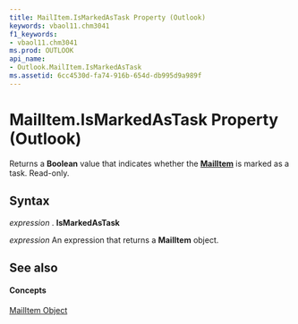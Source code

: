 ```yaml
---
title: MailItem.IsMarkedAsTask Property (Outlook)
keywords: vbaol11.chm3041
f1_keywords:
- vbaol11.chm3041
ms.prod: OUTLOOK
api_name:
- Outlook.MailItem.IsMarkedAsTask
ms.assetid: 6cc4530d-fa74-916b-654d-db995d9a989f
---
```



# MailItem.IsMarkedAsTask Property (Outlook)

Returns a  **Boolean** value that indicates whether the **[MailItem](mailitem-object-outlook.md)** is marked as a task. Read-only.


## Syntax

 _expression_ . **IsMarkedAsTask**

 _expression_ An expression that returns a **MailItem** object.


## See also


#### Concepts


[MailItem Object](mailitem-object-outlook.md)

